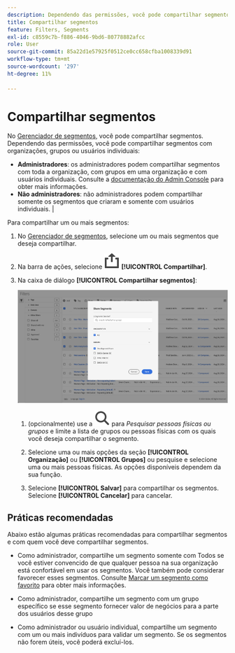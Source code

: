 ```yaml
---
description: Dependendo das permissões, você pode compartilhar segmentos com organizações, grupos ou usuários individuais.
title: Compartilhar segmentos
feature: Filters, Segments
exl-id: c8559c7b-f886-4046-9bd6-80778882afcc
role: User
source-git-commit: 85a22d1e57925f0512ce0cc658cfba1008339d91
workflow-type: tm+mt
source-wordcount: '297'
ht-degree: 11%

---
```


# Compartilhar segmentos

No [Gerenciador de segmentos](manage-filters.md), você pode compartilhar segmentos. Dependendo das permissões, você pode compartilhar segmentos com organizações, grupos ou usuários individuais:

* **Administradores**: os administradores podem compartilhar segmentos com toda a organização, com grupos em uma organização e com usuários individuais. Consulte a [documentação do Admin Console](https://helpx.adobe.com/br/enterprise/using/manage-products.html) para obter mais informações.
* **Não administradores**: não administradores podem compartilhar somente os segmentos que criaram e somente com usuários individuais. |

Para compartilhar um ou mais segmentos:

1. No [Gerenciador de segmentos](manage-filters.md), selecione um ou mais segmentos que deseja compartilhar.
1. Na barra de ações, selecione ![Compartilhar](/help/assets/icons/ShareAlt.svg) **[!UICONTROL Compartilhar]**.
1. Na caixa de diálogo **[!UICONTROL Compartilhar segmentos]**:

   ![Caixa de diálogo Compartilhar segmento](assets/share-filter-dialog.png)

   1. (opcionalmente) use a ![Pesquisa](/help/assets/icons/Search.svg) para *Pesquisar pessoas físicas ou grupos* e limite a lista de grupos ou pessoas físicas com os quais você deseja compartilhar o segmento.

   1. Selecione uma ou mais opções da seção **[!UICONTROL Organização]** ou **[!UICONTROL Grupos]** ou pesquise e selecione uma ou mais pessoas físicas. As opções disponíveis dependem da sua função.

   1. Selecione **[!UICONTROL Salvar]** para compartilhar os segmentos. Selecione **[!UICONTROL Cancelar]** para cancelar.

## Práticas recomendadas

Abaixo estão algumas práticas recomendadas para compartilhar segmentos e com quem você deve compartilhar segmentos.

* Como administrador, compartilhe um segmento somente com Todos se você estiver convencido de que qualquer pessoa na sua organização está confortável em usar os segmentos. Você também pode considerar favorecer esses segmentos. Consulte [Marcar um segmento como favorito](filters-favorite.md) para obter mais informações.

* Como administrador, compartilhe um segmento com um grupo específico se esse segmento fornecer valor de negócios para a parte dos usuários desse grupo

* Como administrador ou usuário individual, compartilhe um segmento com um ou mais indivíduos para validar um segmento. Se os segmentos não forem úteis, você poderá excluí-los.
